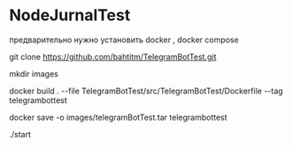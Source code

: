 # NodeJurnalTest

предварительно нужно установить docker , docker compose

git clone https://github.com/bahtitm/TelegramBotTest.git

mkdir images

docker build . --file TelegramBotTest/src/TelegramBotTest/Dockerfile --tag telegrambottest

docker  save -o images/telegramBotTest.tar telegrambottest

./start
